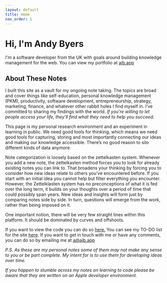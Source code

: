 ```yaml
---
layout: default
title: Home
nav_order: 1
---
```


# Hi, I'm Andy Byers

I'm a software developer from the UK with goals around building knowledge management for the web. You can view my portfolio at [ajb.app](https://ajb.app)

## About These Notes

I built this site as a vault for my ongoing note taking. The topics are broad and cover things like self-education, personal knowledge management (PKM), productivity, software development, entrepreneurship, strategy, marketing, finance, and whatever other rabbit holes I find myself in. I’ve committed to sharing my findings with the world. *If you’re willing to let people access your life, they’ll find what they need to help you succeed.*

This page is my personal research environment and an experiment in learning in public. We need good tools for thinking, which means we need good tools for capturing, storing and most importantly connecting our ideas and making our knowledge accessible. There’s no good reason to silo different kinds of data anymore.

Note categorization is loosely based on the zettelkasten system. Whenever you add a new note, the zettelkasten method forces you to look for already existing notes you can link to. That broadens your thinking by forcing you to consider how new ideas relate to others you’ve encountered before. If you start with an initial idea you cannot help but filter everything you encounter. However, the Zettelklasten system has no preconceptions of what it is fed over the long term, it builds on your thoughts over a period of time that could possibly span years. New ideas and insights will form just by comparing notes side by side. In turn, questions will emerge from the work, rather than being imposed on it.

One important notion, there will be very few straight lines within this platform. It should be dominated by curves and offshoots. 

If you want to view the code you can do so [here.](https://github.com/andybyers21/notes.ajb.app) You can see my TO-DO list for the site [here](./notes/site-info/site-todos). If you want to get in touch with me or have any comments, you can do so by emailing me at <a href="mailto:a@ajb.app">a@ajb.app</a>

*P.S. As these are my personal notes some of them may not make any sense to you or be part complete. My intent for is to use them for developing ideas over time.*

*If you happen to stumble across my notes on learning to code please be aware that they are written on an Apple developer environment.*